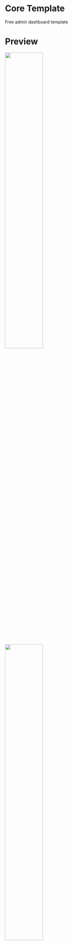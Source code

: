 # Core Template
Free admin dashboard template

# Preview

<img width="50%" src="https://1.bp.blogspot.com/-ej5bh3jileg/YBtpH2loPCI/AAAAAAAAFsU/rg0yN-kaQCcSp2wOli328Gj36HXfz3NoQCLcBGAsYHQ/s16000/bdl_kasir.PNG">
<img width="50%" src="https://1.bp.blogspot.com/-M7ZN9MQWQmg/YCozm2dj_-I/AAAAAAAAFtM/s_hm-ZKTa7Q19dXtHHaJxmA6dyZI0MIBwCLcBGAsYHQ/s320/1.PNG">
<img width="50%" src="https://1.bp.blogspot.com/-AuYh4bqWN1A/YCozmyMxhpI/AAAAAAAAFtQ/4iO9_JxRrjU_d2AJgVW8Ou4AMM2_KdL3QCLcBGAsYHQ/s320/2.PNG">
<img width="50%" src="https://1.bp.blogspot.com/-BihaDgYyxBk/YCoznGF9qlI/AAAAAAAAFtU/CdyIC9JkR0QhRRRj2T1gmnbiZH7bABurgCLcBGAsYHQ/s320/3.PNG">
<img width="50%" src="https://1.bp.blogspot.com/-AuYh4bqWN1A/YCozmyMxhpI/AAAAAAAAFtQ/4iO9_JxRrjU_d2AJgVW8Ou4AMM2_KdL3QCLcBGAsYHQ/s320/4.PNG">

# Fitur
- Level management.
- Data Master : "Brand, Produk, Kategori, Suplier, Satuan"
- Barang Masuk, Barang Keluar
- Laporan : "Penjualan, Barang Masuk, Barang Keluar"
- <strikethrough>Direct Print masih dalam tahap pengembangan</strikethrough>

# Contact:
- Instagram : https://instagram.com/frandy008
